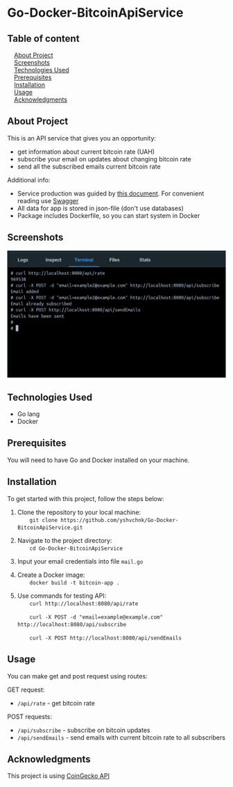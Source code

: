 # Go-Docker-BitcoinApiService

## Table of content

&nbsp;&nbsp;&nbsp; [About Project](#about-project)\
&nbsp;&nbsp;&nbsp; [Screenshots](#screenshots)\
&nbsp;&nbsp;&nbsp; [Technologies Used](#technologies-used)\
&nbsp;&nbsp;&nbsp; [Prerequisites](#prerequisites)\
&nbsp;&nbsp;&nbsp; [Installation](#installation)\
&nbsp;&nbsp;&nbsp; [Usage](#usage)\
&nbsp;&nbsp;&nbsp; [Acknowledgments](#acknowledgments)

## About Project

This is an API service that gives you an opportunity:

-   get information about current bitcoin rate (UAH)
-   subscribe your email on updates about changing bitcoin rate
-   send all the subscribed emails current bitcoin rate

Additional info:

-   Service production was guided by [this document](https://github.com/AndriiPopovych/gses/blob/main/gses2swagger.yaml).
    For convenient reading use [Swagger](https://editor.swagger.io/.)
-   All data for app is stored in json-file (don't use databases)
-   Package includes Dockerfile, so you can start system in Docker

## Screenshots

![bitcoin-app_01](./screenshots/bitcoin-api_01.png)

## Technologies Used

-   Go lang
-   Docker

## Prerequisites

You will need to have Go and Docker installed on your machine.

## Installation

To get started with this project, follow the steps below:

1. Clone the repository to your local machine:\
   &nbsp;&nbsp;&nbsp;&nbsp;&nbsp;&nbsp; `git clone https://github.com/yshvchnk/Go-Docker-BitcoinApiService.git`

2. Navigate to the project directory:\
   &nbsp;&nbsp;&nbsp;&nbsp;&nbsp;&nbsp; `cd Go-Docker-BitcoinApiService`

3. Input your email credentials into file `mail.go`

4. Create a Docker image:\
   &nbsp;&nbsp;&nbsp;&nbsp;&nbsp;&nbsp; `docker build -t bitcoin-app .`

5. Use commands for testing API:\
   &nbsp;&nbsp;&nbsp;&nbsp;&nbsp;&nbsp; `curl http://localhost:8080/api/rate`

    &nbsp;&nbsp;&nbsp;&nbsp;&nbsp;&nbsp; `curl -X POST -d "email=example@example.com" http://localhost:8080/api/subscribe`

    &nbsp;&nbsp;&nbsp;&nbsp;&nbsp;&nbsp; `curl -X POST http://localhost:8080/api/sendEmails`

## Usage

You can make get and post request using routes:

GET request:

-   `/api/rate` - get bitcoin rate

POST requests:

-   `/api/subscribe` - subscribe on bitcoin updates
-   `/api/sendEmails` - send emails with current bitcoin rate to all subscribers

## Acknowledgments

This project is using [CoinGecko API](https://www.coingecko.com/en/api)
